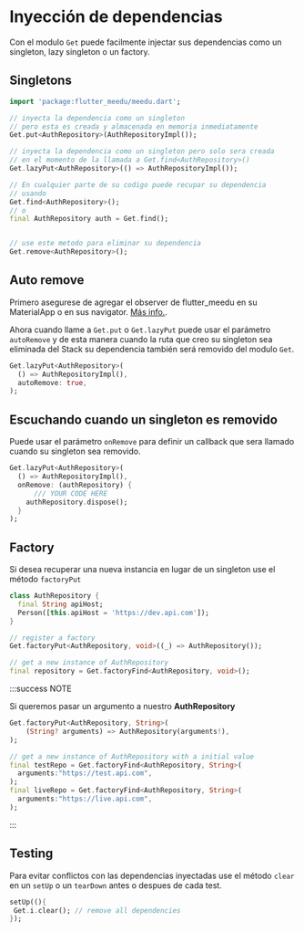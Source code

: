 # Inyección de dependencias

Con el modulo `Get` puede facilmente injectar sus dependencias como un singleton, lazy singleton o un factory.

## Singletons

```dart
import 'package:flutter_meedu/meedu.dart';

// inyecta la dependencia como un singleton
// pero esta es creada y almacenada en memoria inmediatamente
Get.put<AuthRepository>(AuthRepositoryImpl());

// inyecta la dependencia como un singleton pero solo sera creada
// en el momento de la llamada a Get.find<AuthRepository>()
Get.lazyPut<AuthRepository>(() => AuthRepositoryImpl());

// En cualquier parte de su codigo puede recupar su dependencia
// usando
Get.find<AuthRepository>();
// o
final AuthRepository auth = Get.find();


// use este metodo para eliminar su dependencia
Get.remove<AuthRepository>();
```

## Auto remove
Primero asegurese de agregar el observer de flutter_meedu en su MaterialApp o en sus navigator. [Más info.](/docs/state-management/intro#how-it-works).

Ahora cuando llame a `Get.put` o `Get.lazyPut` puede usar el parámetro `autoRemove` y de esta manera cuando la ruta que creo su singleton sea eliminada del Stack su dependencia también será removido del modulo `Get`.
```dart
Get.lazyPut<AuthRepository>(
  () => AuthRepositoryImpl(),
  autoRemove: true,
);
```

## Escuchando cuando un singleton es removido
Puede usar el parámetro `onRemove` para definir un callback que sera llamado cuando su singleton sea removido.

```dart
Get.lazyPut<AuthRepository>(
  () => AuthRepositoryImpl(),
  onRemove: (authRepository) {
      /// YOUR CODE HERE
    authRepository.dispose();
  }
);
```


## Factory
Si desea recuperar una nueva instancia en lugar de un singleton use el método `factoryPut`

```dart
class AuthRepository {
  final String apiHost;
  Person([this.apiHost = 'https://dev.api.com']);
}

// register a factory
Get.factoryPut<AuthRepository, void>((_) => AuthRepository());

// get a new instance of AuthRepository
final repository = Get.factoryFind<AuthRepository, void>();
```

:::success NOTE

Si queremos pasar un argumento a nuestro **AuthRepository**

```dart
Get.factoryPut<AuthRepository, String>(
    (String? arguments) => AuthRepository(arguments!),
);

// get a new instance of AuthRepository with a initial value
final testRepo = Get.factoryFind<AuthRepository, String>(
  arguments:"https://test.api.com",
);
final liveRepo = Get.factoryFind<AuthRepository, String>(
  arguments:"https://live.api.com",
);
```

:::

## Testing
Para evitar conflictos con las dependencias inyectadas use el método `clear` en un `setUp` o un `tearDown` antes o despues de cada test.

```dart
setUp((){
 Get.i.clear(); // remove all dependencies
});
```
